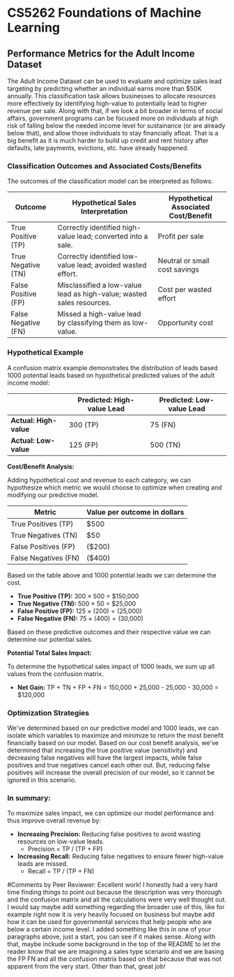 # CS5262 Foundations of Machine Learning

## Performance Metrics for the Adult Income Dataset

The Adult Income Dataset can be used to evaluate and optimize sales lead targeting by predicting whether an individual earns more than $50K annually. This classification task allows businesses to allocate resources more effectively by identifying high-value to potentially lead to higher revenue per sale. Along with that, if we look a bit broader in terms of social affairs, government programs can be focused more on individuals at high risk of falling below the needed income level for sustainance (or are already below that), and allow those individuals to stay financially afloat. That is a big benefit as it is much harder to build up credit and rent history after defaults, late payments, evictions, etc. have already happened.

### Classification Outcomes and Associated Costs/Benefits

The outcomes of the classification model can be interpreted as follows:

|  Outcome | Hypothetical Sales Interpretation |  Hypothetical Associated Cost/Benefit |
|------------------------|----------------------|-------------------------|
| True Positive (TP)     | Correctly identified high-value lead; converted into a sale. | Profit per sale |
| True Negative (TN)     | Correctly identified low-value lead; avoided wasted effort. | Neutral or small cost savings |
| False Positive (FP)    | Misclassified a low-value lead as high-value; wasted sales resources. | Cost per wasted effort |
| False Negative (FN)    | Missed a high-value lead by classifying them as low-value. | Opportunity cost |

### Hypothetical Example

A confusion matrix example demonstrates the distribution of leads based 1000 potential leads based on hypothetical predicted values of the adult income model:

|                        | Predicted: High-value Lead | Predicted: Low-value Lead |
|------------------------|----------------------------|---------------------------|
| **Actual: High-value** | 300 (TP)                    | 75 (FN)                   |
| **Actual: Low-value**  | 125 (FP)                    | 500 (TN)                  |

**Cost/Benefit Analysis:**

Adding hypothetical cost and revenue to each category, we can hypothesize which metric we would choose to optimize when creating and modifying our predictive model. 


| Metric                 |  Value per outcome in dollars |
|------------------------|----------------------|
| True Positives (TP)    |  $500      |
| True Negatives (TN)    |   $50      |
| False Positives (FP)   | ($200)      |
| False Negatives (FN)   | ($400)      |

Based on the table above and 1000 potential leads we can determine the cost. 

- **True Positive (TP):** 300 × 500 = $150,000
- **True Negative (TN):** 500 × 50 = $25,000
- **False Positive (FP):** 125 × ($200) = ($25,000)
- **False Negative (FN):** 75 × ($400) = ($30,000)

Based on these predictive outcomes and their respective value we can determine our potential sales.

**Potential Total Sales Impact:**

To determine the hypothetical sales impact of 1000 leads, we sum up all values from the confusion matrix.

- **Net Gain:** TP + TN + FP + FN = 150,000 + 25,000 - 25,000 - 30,000 = $120,000

### Optimization Strategies

We've determined based on our predictive model and 1000 leads, we can isolate which variables to maximize and minimize to return the most benefit financially based on our model. Based on our cost benefit analysis, we've determined that increasing the true positive value (sensitivity) and decreasing false negatives will have the largest impacts, while false positives and true negatives cancel each other out. But, reducing false positives will increase the overall precision of our model, so it cannot be ignored in this scenario.

### In summary:

To maximize sales impact, we can optimize our model performance and thus improve overall revenue by:
- **Increasing Precision:** Reducing false positives to avoid wasting resources on low-value leads.
  - Precision = TP / (TP + FP)
- **Increasing Recall:** Reducing false negatives to ensure fewer high-value leads are missed.
  - Recall = TP / (TP + FN)

#Comments by Peer Reviewer:
Excellent work! I honestly had a very hard time finding things to point out because the description was very thorough and the confusion matrix and all the calculations were very well thought out. I would say maybe add something regarding the broader use of this, like for example right now it is very heavily focused on business but maybe add how it can be used for governmental services that help people who are below a certain income level. I added something like this in one of your paragraphs above, just a start, you can see if it makes sense.
Along with that, maybe inckude some background in the top of the README to let the reader know that we are imagining a sales type scenario and we are basing the FP FN and all the confusion matrix based on that because that was not apparent from the very start. Other than that, great job!
#
